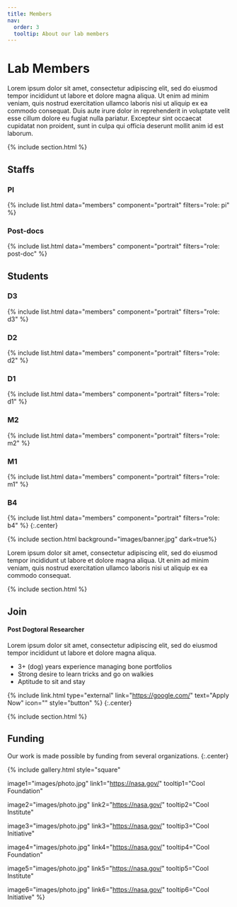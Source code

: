 ```yaml
---
title: Members
nav:
  order: 3
  tooltip: About our lab members
---
```


# <i class="fas fa-users"></i>Lab Members

Lorem ipsum dolor sit amet, consectetur adipiscing elit, sed do eiusmod tempor incididunt ut labore et dolore magna aliqua.
Ut enim ad minim veniam, quis nostrud exercitation ullamco laboris nisi ut aliquip ex ea commodo consequat.
Duis aute irure dolor in reprehenderit in voluptate velit esse cillum dolore eu fugiat nulla pariatur.
Excepteur sint occaecat cupidatat non proident, sunt in culpa qui officia deserunt mollit anim id est laborum.

{% include section.html %}

## Staffs

### PI

{%
  include list.html
  data="members"
  component="portrait"
  filters="role: pi"
%}

### Post-docs

{%
  include list.html
  data="members"
  component="portrait"
  filters="role: post-doc"
%}

## Students

### D3

{%
  include list.html
  data="members"
  component="portrait"
  filters="role: d3"
%}

### D2

{%
  include list.html
  data="members"
  component="portrait"
  filters="role: d2"
%}

### D1

{%
  include list.html
  data="members"
  component="portrait"
  filters="role: d1"
%}

### M2

{%
  include list.html
  data="members"
  component="portrait"
  filters="role: m2"
%}

### M1

{%
  include list.html
  data="members"
  component="portrait"
  filters="role: m1"
%}

### B4

{%
  include list.html
  data="members"
  component="portrait"
  filters="role: b4"
%}
{:.center}

{% include section.html background="images/banner.jpg" dark=true%}

Lorem ipsum dolor sit amet, consectetur adipiscing elit, sed do eiusmod tempor incididunt ut labore et dolore magna aliqua.
Ut enim ad minim veniam, quis nostrud exercitation ullamco laboris nisi ut aliquip ex ea commodo consequat.

{% include section.html %}

## Join

#### Post Dogtoral Researcher

Lorem ipsum dolor sit amet, consectetur adipiscing elit, sed do eiusmod tempor incididunt ut labore et dolore magna aliqua.

- 3+ (dog) years experience managing bone portfolios
- Strong desire to learn tricks and go on walkies
- Aptitude to sit and stay

{% include link.html type="external" link="https://google.com/" text="Apply Now" icon="" style="button" %}
{:.center}

{% include section.html %}

## Funding

Our work is made possible by funding from several organizations.
{:.center}

{%
  include gallery.html
  style="square"

  image1="images/photo.jpg"
  link1="https://nasa.gov/"
  tooltip1="Cool Foundation"

  image2="images/photo.jpg"
  link2="https://nasa.gov/"
  tooltip2="Cool Institute"

  image3="images/photo.jpg"
  link3="https://nasa.gov/"
  tooltip3="Cool Initiative"

  image4="images/photo.jpg"
  link4="https://nasa.gov/"
  tooltip4="Cool Foundation"

  image5="images/photo.jpg"
  link5="https://nasa.gov/"
  tooltip5="Cool Institute"

  image6="images/photo.jpg"
  link6="https://nasa.gov/"
  tooltip6="Cool Initiative"
%}

